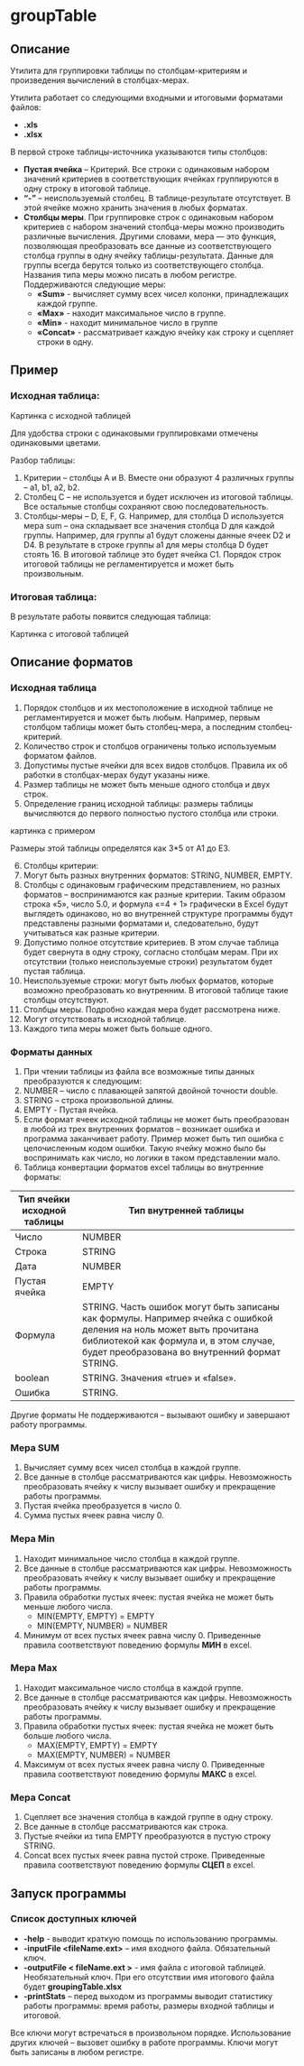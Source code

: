 # groupTable

## Описание
Утилита для группировки таблицы по столбцам-критериям и произведения вычислений в столбцах-мерах.

Утилита работает со следующими входными и итоговыми форматами файлов:
* **.xls**
* **.xlsx**

В первой строке таблицы-источника указываются типы столбцов:
* **Пустая ячейка** – Критерий. Все строки с
одинаковым набором значений критериев в соответствующих ячейках группируются в одну строку в итоговой таблице.
* **“-”** – неиспользуемый столбец. В
таблице-результате отсутствует. В этой ячейке можно хранить значения в любых форматах.
* **Столбцы меры**. При группировке строк с одинаковым
набором критериев с набором значений столбца-меры можно производить различные
вычисления. Другими словами, мера — это функция, позволяющая преобразовать все
данные из соответствующего столбца группы в одну ячейку таблицы-результата.
Данные для группы всегда берутся только из соответствующего столбца.  Названия типа меры можно писать в любом
регистре. Поддерживаются следующие меры:
  * **«Sum»** - вычисляет сумму всех чисел колонки, принадлежащих каждой группе. 
  * **«Max»** - находит максимальное число в группе.
  * **«Min»** - находит минимальное число в группе
  * **«Concat»** - рассматривает каждую ячейку как строку и сцепляет строки в одну.
  
## Пример
### Исходная таблица:

Картинка с исходной таблицей
  
  Для удобства строки с одинаковыми группировками отмечены одинаковыми цветами.
  
Разбор таблицы:
1.	Критерии – столбцы A и B. Вместе они образуют 4 различных группы – a1, b1, a2, b2. 
2.	Столбец C – не используется и будет исключен из итоговой таблицы. Все остальные столбцы сохраняют свою последовательность.
3.	Столбцы-меры – D, E, F, G. Например, для столбца D используется мера sum – она складывает все значения столбца D для каждой группы. Например, для группы a1 будут сложены данные ячеек D2 и D4. В результате в строке группы a1 для меры столбца D будет стоять 16. В итоговой таблице это будет ячейка С1. Порядок строк итоговой таблицы не регламентируется и может быть произвольным.

### Итоговая таблица:
  
  В результате работы появится следующая таблица:
    
  Картинка с итоговой таблицей
  
## Описание форматов

### Исходная таблица
1.	Порядок столбцов и их местоположение в исходной таблице не регламентируется и может быть любым. Например, первым столбцом таблицы может быть столбец-мера, а последним столбец-критерий.
2.	Количество строк и столбцов ограничены только используемым форматом файлов.
3.	Допустимы пустые ячейки для всех видов столбцов. Правила их об работки в столбцах-мерах будут указаны ниже.
4.	Размер таблицы не может быть меньше одного столбца и двух строк. 
5.	Определение границ исходной таблицы: размеры таблицы вычисляются до первого полностью пустого столбца или строки.

картинка с примером

Размеры этой таблицы определятся как 3*5 от А1 до E3.

6.	Столбцы критерии:
  1.	Могут быть разных внутренних форматов: STRING, NUMBER, EMPTY.
  2.	Столбцы с одинаковым графическим представлением, но разных форматов – воспринимаются как разные критерии. Таким образом строка «5», число 5.0, и формула «=4 + 1» графически в Excel будут выглядеть одинаково, но во внутренней структуре программы будут представлены разными форматами и, следовательно, будут учитываться как разные критерии.
  3.	Допустимо полное отсутствие критериев. В этом случае таблица будет свернута в одну строку, согласно столбцам мерам. При их отсутствии (только неиспользуемые строки) результатом будет пустая таблица.
7.	Неиспользуемые строки: могут быть любых форматов, которые возможно преобразовать ко внутренним. В итоговой таблицe такие столбцы отсутствуют.
8.	Столбцы меры. Подробно каждая мера будет рассмотрена ниже.
  1.	Могут отсутствовать в исходной таблице.
  2.	Каждого типа меры может быть больше одного.
  
###  Форматы данных
1.	При чтении таблицы из файла все возможные типы данных преобразуются к следующим:
  1.	NUMBER – число с плавающей запятой двойной точности double. 
  2.	STRING – строка произвольной длины.
  3.	EMPTY - Пустая ячейка.
2.	Если формат ячеек исходной таблицы не может быть преобразован в любой из трех внутренних форматов – возникает ошибка и программа заканчивает работу. Пример может быть тип ошибка с целочисленным кодом ошибки. Такую ячейку можно было бы воспринимать как число, но логики в таком представлении мало.
3.	Таблица конвертации форматов excel таблицы во внутренние форматы:

| Тип ячейки исходной таблицы	| Тип внутренней таблицы |
|-----------------------------|------------------------|
|           Число	            |         NUMBER         |
|           Cтрока	          |         STRING         |
|           Дата	            |         NUMBER         |
|           Пустая ячейка	    |         EMPTY          |
|           Формула	          | STRING. Часть ошибок могут быть записаны как формулы. Например ячейка с ошибкой деления на ноль может выть прочитана библиотекой как формула и, в этом случае, будет преобразована во внутренний формат STRING.|
|           boolean	          |         STRING. Значения «true» и «false».|
|           Ошибка            |         STRING.        |

Другие форматы	Не поддерживаются – вызывают ошибку и завершают работу программы.

### Мера SUM
1.	Вычисляет сумму всех чисел столбца в каждой группе.
2.	Все данные в столбце рассматриваются как цифры. Невозможность преобразовать ячейку к числу вызывает ошибку и прекращение работы программы.
3.	Пустая ячейка преобразуется в число 0.
4.	Сумма пустых ячеек равна числу 0.

### Мера Min
1.	Находит минимальное число столбца в каждой группе.
2.	Все данные в столбце рассматриваются как цифры. Невозможность преобразовать ячейку к числу вызывает ошибку и прекращение работы программы.
3.	Правила обработки пустых ячеек: пустая ячейка не может быть меньше любого числа.
    -	MIN(EMPTY, EMPTY) = EMPTY
    -	MIN(EMPTY, NUMBER) = NUMBER
4.	Минимум от всех пустых ячеек равна числу 0. Приведенные правила соответствуют поведению формулы **МИН** в excel.

### Мера Max
1.	Находит максимальное число столбца в каждой группе.
2.	Все данные в столбце рассматриваются как цифры. Невозможность преобразовать ячейку к числу вызывает ошибку и прекращение работы программы.
3.	Правила обработки пустых ячеек: пустая ячейка не может быть больше любого числа.
    -	MAX(EMPTY, EMPTY) = EMPTY
    -	MAX(EMPTY, NUMBER) = NUMBER
4.	Максимум от всех пустых ячеек равна числу 0. Приведенные правила соответствуют поведению формулы **МАКС** в excel.

### Мера Concat
1.	Сцепляет все значения столбца в каждой группе в одну строку.
2.	Все данные в столбце рассматриваются как строка.
3.	Пустые ячейки из типа EMPTY преобразуются в пустую строку STRING.
4.	Concat всех пустых ячеек равна пустой строке. Приведенные правила соответствуют поведению формулы **СЦЕП** в excel.

## Запуск программы
### Список доступных ключей
* **-help** -  выводит краткую помощь по использованию программы.
*	**-inputFile <fileName.ext>** –  имя входного файла. Обязательный ключ.
*	**-outputFile < fileName.ext >** - имя файла с итоговой таблицей. Необязательный ключ. При его отсутствии имя итогового файла  будет **groupingTable.xlsx**
*	**-printStats** – перед выходом из программы выводит статистику работы программы: время работы, размеры входной таблицы и итоговой.

Все ключи могут встречаться в произвольном порядке. Использование других ключей – вызовет ошибку в работе программы. Ключи могут быть записаны в любом регистре.
